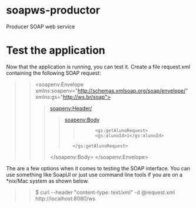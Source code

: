 # soapws-productor
Producer SOAP web service

# Test the application

Now that the application is running, you can test it. Create a file request.xml containing the following SOAP request:

>> <soapenv:Envelope xmlns:soapenv="http://schemas.xmlsoap.org/soap/envelope/"
				  xmlns:gs="http://ws.br/soap">
>>>   <soapenv:Header/>
>>>>   	<soapenv:Body>
>>>>>      		<gs:getAlunoRequest>
>>>>>         	<gs:alunoId>1</gs:alunoId>
>>>>      	</gs:getAlunoRequest>
>>>   </soapenv:Body>
>> </soapenv:Envelope>

The are a few options when it comes to testing the SOAP interface. You can use something like SoapUI or just use command line tools if you are on a *nix/Mac system as shown below.

>> $ curl --header "content-type: text/xml" -d @request.xml http://localhost:8080/ws
